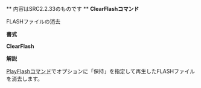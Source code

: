** 内容はSRC2.2.33のものです **
**ClearFlashコマンド**

FLASHファイルの消去

**書式**

**ClearFlash**

**解説**

[PlayFlashコマンド](PlayFlashコマンド.md)でオプションに「保持」を指定して再生したFLASHファイルを消去します。
